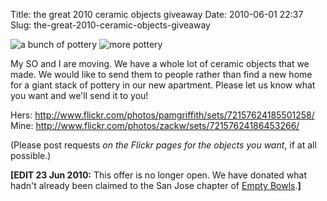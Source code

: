 Title: the great 2010 ceramic objects giveaway
Date: 2010-06-01 22:37
Slug: the-great-2010-ceramic-objects-giveaway

![a bunch of pottery](http://farm5.static.flickr.com/4005/4662273362_45c3efc8cc.jpg)
![more pottery](http://farm5.static.flickr.com/4031/4661652921_45a91191cc.jpg)

My SO and I are moving. We have a whole lot of ceramic objects that we
made. We would like to send them to people rather than find a new home
for a giant stack of pottery in our new apartment. Please let us know
what you want and we'll send it to you!

Hers: <http://www.flickr.com/photos/pamgriffith/sets/72157624185501258/>  
Mine: <http://www.flickr.com/photos/zackw/sets/72157624186453266/>

(Please post requests *on the Flickr pages for the objects you want*, if
at all possible.)

**[EDIT 23 Jun 2010:** This offer is no longer open. We have donated
what hadn't already been claimed to the San Jose chapter of [Empty
Bowls](http://www.emptybowls.net/).**]**

